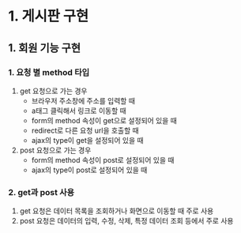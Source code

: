 # 1. 게시판 구현
## 1. 회원 기능 구현
### 1. 요청 별 method 타입
1. get 요청으로 가는 경우
    - 브라우저 주소창에 주소를 입력할 때
    - a태그 클릭해서 링크로 이동할 때
    - form의 method 속성이 get으로 설정되어 있을 때
    - redirect로 다른 요청 url을 호출할 때
    - ajax의 type이 get을 설정되어 있을 때
2. post 요청으로 가는 경우
    - form의 method 속성이 post로 설정되어 있을 때
    - ajax의 type이 post로 설정되어 있을 때
### 2. get과 post 사용
1. get 요청은 데이터 목록을 조회하거나 화면으로 이동할 때 주로 사용
2. post 요청은 데이터의 입력, 수정, 삭제, 특정 데이터 조회 등에서 주로 사용